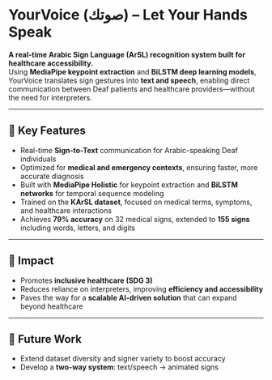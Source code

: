 # YourVoice (صوتك) – Let Your Hands Speak  

**A real-time Arabic Sign Language (ArSL) recognition system built for healthcare accessibility.**  
Using **MediaPipe keypoint extraction** and **BiLSTM deep learning models**, YourVoice translates sign gestures into **text and speech**, enabling direct communication between Deaf patients and healthcare providers—without the need for interpreters.  

---

## 🔹 Key Features
- Real-time **Sign-to-Text** communication for Arabic-speaking Deaf individuals  
- Optimized for **medical and emergency contexts**, ensuring faster, more accurate diagnosis  
- Built with **MediaPipe Holistic** for keypoint extraction and **BiLSTM networks** for temporal sequence modeling  
- Trained on the **KArSL dataset**, focused on medical terms, symptoms, and healthcare interactions  
- Achieves **79% accuracy** on 32 medical signs, extended to **155 signs** including words, letters, and digits  

---

## 🔹 Impact
- Promotes **inclusive healthcare (SDG 3)**  
- Reduces reliance on interpreters, improving **efficiency and accessibility**  
- Paves the way for a **scalable AI-driven solution** that can expand beyond healthcare  

---

## 📌 Future Work
- Extend dataset diversity and signer variety to boost accuracy  
- Develop a **two-way system**: text/speech → animated signs  
